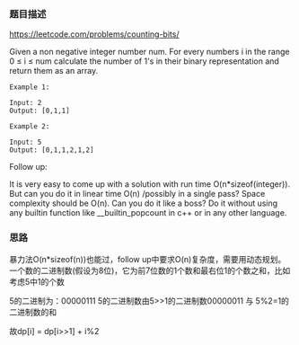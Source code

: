 ### 题目描述

https://leetcode.com/problems/counting-bits/

Given a non negative integer number num. For every numbers i in the range 0 ≤ i ≤ num calculate the number of 1's in their binary representation and return them as an array.

```
Example 1:

Input: 2
Output: [0,1,1]

Example 2:

Input: 5
Output: [0,1,1,2,1,2]
```

Follow up:

It is very easy to come up with a solution with run time O(n*sizeof(integer)). But can you do it in linear time O(n) /possibly in a single pass?
Space complexity should be O(n).
Can you do it like a boss? Do it without using any builtin function like __builtin_popcount in c++ or in any other language.

### 思路

暴力法O(n*sizeof(n))也能过，follow up中要求O(n)复杂度，需要用动态规划。
一个数的二进制数(假设为8位)，它为前7位数的1个数和最右位1的个数之和，比如考虑5中1的个数

5的二进制为：00000111
5的二进制数由5>>1的二进制数00000011 与 5%2=1的二进制数的和

故dp[i] = dp[i>>1] + i%2


